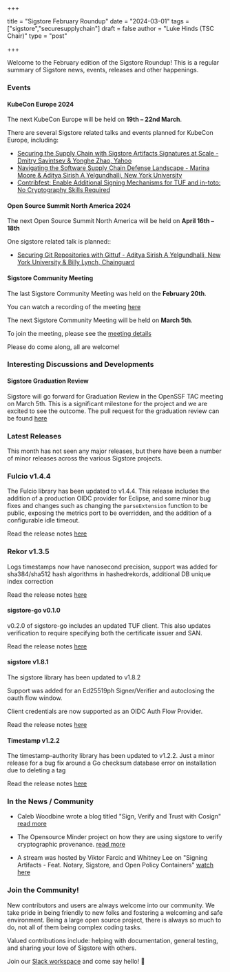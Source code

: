 +++

title = "Sigstore February Roundup"
date = "2024-03-01"
tags = ["sigstore","securesupplychain"]
draft = false
author = "Luke Hinds (TSC Chair)"
type = "post"

+++

Welcome to the February edition of the Sigstore Roundup! This is a regular summary of Sigstore news, events, releases and other happenings.

### Events

#### KubeCon Europe 2024

The next KubeCon Europe will be held on **19th – 22nd March**.

There are several Sigstore related talks and events planned for KubeCon Europe, including:

- [Securing the Supply Chain with Sigstore Artifacts Signatures at Scale - Dmitry Savintsev & Yonghe Zhao, Yahoo](https://kccnceu2024.sched.com/event/1YeNE)
- [Navigating the Software Supply Chain Defense Landscape - Marina Moore & Aditya Sirish A Yelgundhalli, New York University](https://kccnceu2024.sched.com/event/1YeO3/navigating-the-software-supply-chain-defense-landscape-marina-moore-aditya-sirish-a-yelgundhalli-new-york-university)
- [Contribfest: Enable Additional Signing Mechanisms for TUF and in-toto: No Cryptography Skills Required](https://kccnceu2024.sched.com/event/1YkRE/contribfest-enable-additional-signing-mechanisms-for-tuf-and-in-toto-no-cryptography-skills-required)

#### Open Source Summit North America 2024

The next Open Source Summit North America will be held on **April 16th – 18th**

One sigstore related talk is planned::

- [Securing Git Repositories with Gittuf - Aditya Sirish A Yelgundhalli, New York University & Billy Lynch, Chainguard](https://sched.co/1aBPF)

#### Sigstore Community Meeting

The last Sigstore Community Meeting was held on the **February 20th**.

You can watch a recording of the meeting [here](https://www.youtube.com/watch?v=YJeKKPNpXf0)

The next Sigstore Community Meeting will be held on **March 5th**.

To join the meeting, please see the [meeting details](https://calendar.google.com/calendar/u/0/embed?src=fq4kgom2ce43hncnbcfja2ck20@group.calendar.google.com&ctz=America/New_York)

Please do come along, all are welcome!

### Interesting Discussions and Developments

#### Sigstore Graduation Review

Sigstore will go forward for Graduation Review in the OpenSSF TAC meeting on
March 5th. This is a significant milestone for the project and we are excited to
see the outcome. The pull request for the graduation review can be found
[here](https://github.com/ossf/tac/pull/273)

### Latest Releases

This month has not seen any major releases, but there have been a number of
minor releases across the various Sigstore projects.

### Fulcio v1.4.4

The Fulcio library has been updated to v1.4.4. This release includes the addition
of a production OIDC provider for Eclipse, and some minor bug fixes and changes
such as changing the `parseExtension` function to be public, exposing the
metrics port to be overridden, and the addition of a configurable idle timeout.

Read the release notes [here](https://github.com/sigstore/fulcio/releases/tag/v1.4.4)

### Rekor v1.3.5

Logs timestamps now have nanosecond precision, support was added for sha384/sha512
hash algorithms in hashedrekords, additional DB unique index correction

Read the release notes [here](https://github.com/sigstore/rekor/releases/tag/v1.3.5)

#### sigstore-go v0.1.0

v0.2.0 of sigstore-go includes an updated TUF client. This also updates
verification to require specifying both the certificate issuer and SAN.

Read the release notes [here](https://github.com/sigstore/sigstore-go/releases/tag/v0.2.0)

#### sigstore v1.8.1

The sigstore library has been updated to v1.8.2

Support was added for an Ed25519ph Signer/Verifier and autoclosing the oauth
flow window. 

Client credentials are now supported as an OIDC Auth Flow Provider.

Read the release notes [here](https://github.com/sigstore/sigstore/releases/tag/v1.8.2)

#### Timestamp v1.2.2

The timestamp-authority library has been updated to v1.2.2. Just a minor release
for a bug fix around a Go checksum database error on installation due to
deleting a tag

Read the release notes [here](https://github.com/sigstore/timestamp-authority/releases/tag/v1.2.2)

### In the News / Community

- Caleb Woodbine wrote a blog titled "Sign, Verify and Trust with Cosign" [read more](https://blog.calebwoodbine.com/sign-verify-and-trust-with-cosign/)

- The Opensource Minder project on how they are using sigstore to verify 
cryptographic provenance. [read more](https://stacklok.com/blog/4-ways-to-secure-your-software-artifacts-in-minder)

- A stream was hosted by Viktor Farcic and Whitney Lee on "Signing Artifacts - Feat. Notary, Sigstore, and Open Policy Containers" [watch here](https://www.youtube.com/watch?v=p4M-ZdBsA7o)

### Join the Community!

New contributors and users are always welcome into our community. We take pride in being friendly to new folks and fostering a welcoming and safe environment. Being a large open source project, there is always so much to do, not all of them being complex coding tasks.

Valued contributions include: helping with documentation, general testing, and sharing your love of Sigstore with others.

Join our [Slack workspace](https://join.slack.com/t/sigstore/shared_invite/zt-mhs55zh0-XmY3bcfWn4XEyMqUUutbUQ) and come say hello! 👋
